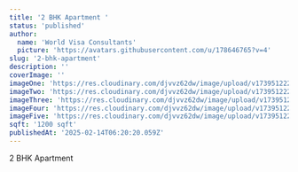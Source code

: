 ```yaml
---
title: '2 BHK Apartment '
status: 'published'
author:
  name: 'World Visa Consultants'
  picture: 'https://avatars.githubusercontent.com/u/178646765?v=4'
slug: '2-bhk-apartment'
description: ''
coverImage: ''
imageOne: 'https://res.cloudinary.com/djvvz62dw/image/upload/v1739512226/greywall/landing-page%20Projects/2%20BHK%20Apartment%20%281200%20sqft%29/WhatsApp_Image_2019-11-21_at_12.58.51_AM_it2hsu.webp'
imageTwo: 'https://res.cloudinary.com/djvvz62dw/image/upload/v1739512226/greywall/landing-page%20Projects/2%20BHK%20Apartment%20%281200%20sqft%29/WhatsApp_Image_2019-12-14_at_7.29.06_PM_cf36mc.webp'
imageThree: 'https://res.cloudinary.com/djvvz62dw/image/upload/v1739512226/greywall/landing-page%20Projects/2%20BHK%20Apartment%20%281200%20sqft%29/WhatsApp_Image_2019-11-25_at_7.38.26_PM_wvxn1v.webp'
imageFour: 'https://res.cloudinary.com/djvvz62dw/image/upload/v1739512226/greywall/landing-page%20Projects/2%20BHK%20Apartment%20%281200%20sqft%29/F_q5tqj5.webp'
imageFive: 'https://res.cloudinary.com/djvvz62dw/image/upload/v1739512226/greywall/landing-page%20Projects/2%20BHK%20Apartment%20%281200%20sqft%29/E_njys8x.webp'
sqft: '1200 sqft'
publishedAt: '2025-02-14T06:20:20.059Z'
---
```


2 BHK Apartment 